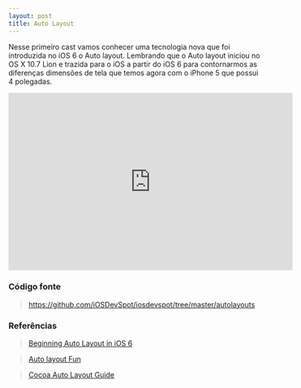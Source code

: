 ```yaml
---
layout: post
title: Auto Layout
---
```


Nesse primeiro cast vamos conhecer uma tecnologia nova que foi introduzida no iOS 6 o Auto layout. Lembrando que o Auto layout iniciou no OS X 10.7 Lion e trazida para o iOS a partir do iOS 6 para contornarmos as diferenças dimensões de tela que temos agora com o iPhone 5 que possui 4 polegadas.

<div class="videoWrapper">
 <iframe src="http://player.vimeo.com/video/52570404" width="560" height="349" frameborder="0" webkitAllowFullScreen mozallowfullscreen allowFullScreen></iframe>
</div>


### Código fonte

> https://github.com/iOSDevSpot/iosdevspot/tree/master/autolayouts

### Referências

> [Beginning Auto Layout in iOS 6](http://raywenderlich.com/20881/beginning-auto-layout-part-1-of-2)

> [Auto layout Fun](http://nsscreencast.com/episodes/35-autolayout-fun)

> [Cocoa Auto Layout Guide](http://developer.apple.com/library/mac/#documentation/UserExperience/Conceptual/AutolayoutPG/Articles/Introduction.html%23//apple_ref/doc/uid/TP40010853-CH1-DontLinkElementID_2)

